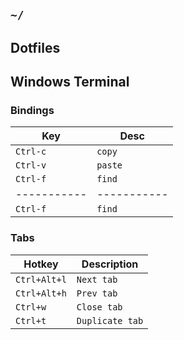 ## `~/`
## Dotfiles

## Windows Terminal
### Bindings
|  Key  | Desc |
| ----- | ----------- |
| `Ctrl-c`    | `copy`      |
| `Ctrl-v`    | `paste`     |
| `Ctrl-f`    | `find`      |
| ----------- | ----------- |
| `Ctrl-f`    | `find`      |

### Tabs

| Hotkey       | Description     |
| ------------ | --------------- |
| `Ctrl+Alt+l` | `Next tab`      |
| `Ctrl+Alt+h` | `Prev tab`      |
| `Ctrl+w`     | `Close tab`     |
| `Ctrl+t`     | `Duplicate tab` |
